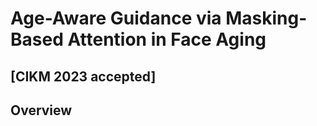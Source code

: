 # Age-Aware Guidance via Masking-Based Attention in Face Aging
## [CIKM 2023 accepted]
## Overview

